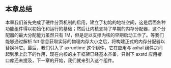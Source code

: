 ## 本章总结



本章我们首先完成了硬件分页机制的启用，建立了初始的地址空间，这是后面各种功能组件得以初始化和运行的基础；然后让内核支持了早期的内存分配器，这个分配器的最大分配能力虽然只有 1M，但是足以支撑内核的早期启动工作了。等我们能够通过解析 fdt 信息获取实际的物理内存大小之后，将构建正式的内存分配器以替换掉它。最后，我们引入了 axruntime 这个组件，它在应用与 axhal 组件之间起到承上启下的作用，现在内核的主干框架已经基本齐备，只剩下 axstd 应用接口库还未提及，下一章的开始，我们就来引入这个组件。
